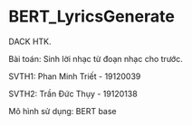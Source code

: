 # BERT_LyricsGenerate

DACK HTK.


Bài toán: Sinh lời nhạc từ đoạn nhạc cho trước.


SVTH1: Phan Minh Triết - 19120039


SVTH2: Trần Đức Thụy - 19120138


Mô hình sử dụng: BERT base


